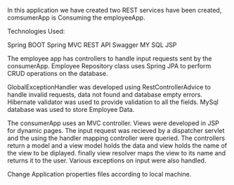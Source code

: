 In this application we have created two REST services have been created, comsumerApp is Consuming the employeeApp.

Technologies Used:

Spring BOOT
Spring MVC
REST API
Swagger
MY SQL
JSP

The employee app has controllers to handle input requests sent by the consumerApp. Employee Repository class uses Spring JPA to perform CRUD operations on the database.

GlobalExceptionHandler was developed using RestControllerAdvice to handle invalid requests, data not found and database empty errors. Hibernate validator was used to provide validation to all the fields. MySql database was used to store Employee Data.

The consumerApp uses an MVC controller. 
Views were developed in JSP for dynamic pages. 
The input request was recieved by a dispatcher servlet and the using the handler mapping controller were queried. The controllers return a model and a view model holds the data and view holds the name of the view to be diplayed. finally view resolver maps the view to its name and returns it to the user. Various exceptions on input were also handled.

Change Application properties files according to local machine.
